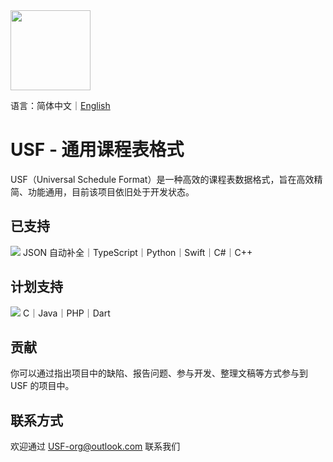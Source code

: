 <image src="https://github.com/user-attachments/assets/563db63c-954f-4d47-839e-c475d88ab7fc" height="128"/>

语言：简体中文｜<a href="./README_en.md">English</a>

# USF - 通用课程表格式
USF（Universal Schedule Format）是一种高效的课程表数据格式，旨在高效精简、功能通用，目前该项目依旧处于开发状态。

## 已支持
<img src="https://skillicons.dev/icons?i=ts,py,swift,cs,cpp" />
JSON 自动补全｜TypeScript｜Python｜Swift｜C#｜C++

## 计划支持
<img src="https://skillicons.dev/icons?i=c,java,php,dart" />
C｜Java｜PHP｜Dart

## 贡献
你可以通过指出项目中的缺陷、报告问题、参与开发、整理文稿等方式参与到 USF 的项目中。

## 联系方式
欢迎通过 USF-org@outlook.com 联系我们
